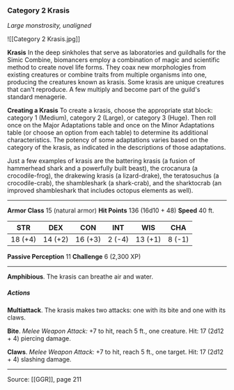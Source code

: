 ### Category 2 Krasis
_Large monstrosity, unaligned_

![[Category 2 Krasis.jpg]]

**Krasis** In the deep sinkholes that serve as laboratories and guildhalls for the Simic Combine, biomancers employ a combination of magic and scientific method to create novel life forms. They coax new morphologies from existing creatures or combine traits from multiple organisms into one, producing the creatures known as krasis. Some krasis are unique creatures that can't reproduce. A few multiply and become part of the guild's standard menagerie.


**Creating a Krasis** To create a krasis, choose the appropriate stat block: category 1 (Medium), category 2 (Large), or category 3 (Huge). Then roll once on the Major Adaptations table and once on the Minor Adaptations table (or choose an option from each table) to determine its additional characteristics. The potency of some adaptations varies based on the category of the krasis, as indicated in the descriptions of those adaptations.

Just a few examples of krasis are the battering krasis (a fusion of hammerhead shark and a powerfully built beast), the crocanura (a crocodile-frog), the drakewing krasis (a lizard-drake), the teratosuchus (a crocodile-crab), the shambleshark (a shark-crab), and the sharktocrab (an improved shambleshark that includes octopus elements as well).










---

**Armor Class** 15 (natural armor)
**Hit Points** 136 (16d10 + 48)
**Speed** 40 ft.

| STR     | DEX     | CON     | INT     | WIS     | CHA     |
|---------|---------|---------|---------|---------|---------|
| 18 (+4) | 14 (+2) | 16 (+3) | 2 (-4) | 13 (+1) | 8 (-1) |

**Passive Perception** 11
**Challenge** 6 (2,300 XP)

---

**Amphibious**. The krasis can breathe air and water.

##### Actions
**Multiattack**. The krasis makes two attacks: one with its bite and one with its claws.

**Bite**. _Melee Weapon Attack:_ +7 to hit, reach 5 ft., one creature. Hit: 17 (2d12 + 4) piercing damage.

**Claws**. _Melee Weapon Attack:_ +7 to hit, reach 5 ft., one target. Hit: 17 (2d12 + 4) slashing damage.


---

Source: [[GGR]], page 211